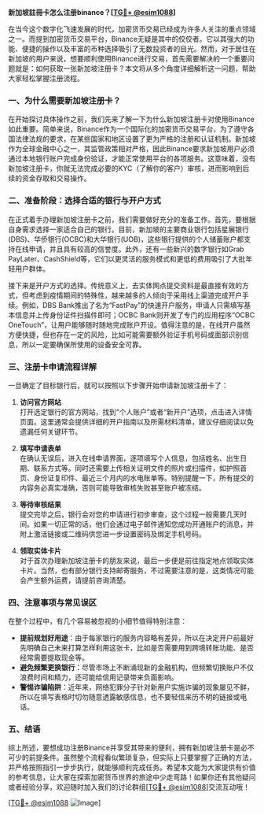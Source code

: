 **新加坡註冊卡怎么注册binance？[[TG💪+ @esim1088](https://t.me/s/esim1088)]**

在当今这个数字化飞速发展的时代，加密货币交易已经成为许多人关注的重点领域之一。而提到加密货币交易平台，Binance无疑是其中的佼佼者。它以其强大的功能、便捷的操作以及丰富的币种选择吸引了无数投资者的目光。然而，对于居住在新加坡的用户来说，想要顺利使用Binance进行交易，首先需要解决的一个重要问题就是：如何获取一张新加坡注册卡？本文将从多个角度详细解析这一问题，帮助大家轻松掌握注册流程。

### 一、为什么需要新加坡注册卡？

在开始探讨具体操作之前，我们先来了解一下为什么新加坡注册卡对使用Binance如此重要。简单来说，Binance作为一个国际化的加密货币交易平台，为了遵守各国法律法规的要求，在某些国家和地区设置了更为严格的注册和认证机制。新加坡作为全球金融中心之一，其监管政策相对严格，因此Binance要求新加坡用户必须通过本地银行账户完成身份验证，才能正常使用平台的各项服务。这意味着，没有新加坡注册卡，你就无法完成必要的KYC（了解你的客户）审核，进而影响到后续的资金存取和交易操作。

### 二、准备阶段：选择合适的银行与开户方式

在正式着手办理新加坡注册卡之前，我们需要做好充分的准备工作。首先，要根据自身需求选择一家适合自己的银行。目前，新加坡的主要商业银行包括星展银行(DBS)、华侨银行(OCBC)和大华银行(UOB)，这些银行提供的个人储蓄账户都支持在线申请，并且具有较高的信誉度。此外，还有一些新兴的数字银行如Grab PayLater、CashShield等，它们以更灵活的服务模式和更低的费用吸引了大批年轻用户群体。

接下来是开户方式的选择。传统意义上，去实体网点提交资料是最直接有效的方式，但考虑到疫情期间的特殊性，越来越多的人倾向于采用线上渠道完成开户手续。例如，DBS Bank推出了名为“FastPay”的快速开户服务，申请人只需填写基本信息并上传身份证件扫描件即可；OCBC Bank则开发了专门的应用程序“OCBC OneTouch”，让用户能够随时随地完成账户开设。值得注意的是，在线开户虽然方便快捷，但也存在一定的风险，比如可能需要额外验证手机号码或面部识别信息，所以一定要确保所使用的设备安全可靠。

### 三、注册卡申请流程详解

一旦确定了目标银行后，就可以按照以下步骤开始申请新加坡注册卡了：

1. **访问官方网站**  
   打开选定银行的官方网站，找到“个人账户”或者“新开户”选项，点击进入详情页面。这里通常会提供详细的开户指南以及所需材料清单，建议仔细阅读以免遗漏任何关键环节。

2. **填写申请表单**  
   在确认无误后，进入在线申请界面，逐项填写个人信息，包括姓名、出生日期、联系方式等。同时还需要上传相关证明文件的照片或扫描件，如护照首页、身份证复印件、最近三个月内的水电账单等。特别提醒一下，所有提交的内容务必真实准确，否则可能导致审核失败甚至账户被冻结。

3. **等待审核结果**  
   提交完毕之后，银行会对您的申请进行初步审查，这个过程一般需要几天时间。如果一切正常的话，他们会通过电子邮件通知您成功开通账户的消息，并附上激活链接或二维码供您进一步设置密码及绑定手机号码。

4. **领取实体卡片**  
   对于首次办理新加坡注册卡的朋友来说，最后一步便是前往指定地点领取实体卡片。当然，也有部分银行支持邮寄服务，不过需要注意的是，这类情况可能会产生额外运费，请提前咨询清楚。

### 四、注意事项与常见误区

在整个过程中，有几个容易被忽视的小细节值得特别注意：

- **提前规划好用途**：由于每家银行的服务内容略有差异，所以在决定开户前最好先明确自己未来打算怎样利用这张卡，比如是否需要用到跨境转账功能、是否经常需要提取现金等。
- **避免频繁更换银行**：尽管市场上不断涌现新的金融机构，但频繁切换账户不仅浪费时间和精力，还可能给信用记录带来负面影响。
- **警惕诈骗陷阱**：近年来，网络犯罪分子针对新用户实施诈骗的现象屡见不鲜，所以在填写表格时切勿随意透露敏感信息，也不要轻信来历不明的链接或电话。

### 五、结语

综上所述，要想成功注册Binance并享受其带来的便利，拥有新加坡注册卡是必不可少的前提条件。虽然整个流程看似繁琐复杂，但实际上只要掌握了正确的方法，并严格按照指引一步步执行，就能够顺利完成任务。希望本文能为大家提供有价值的参考信息，让大家在探索加密货币世界的旅途中少走弯路！如果你还有其他疑问或者经验分享，欢迎随时加入我们的讨论群组[[TG💪+ @esim1088](https://t.me/s/esim1088)]交流互动哦！

[[TG💪+ @esim1088](https://t.me/s/esim1088) ![Image](https://i.postimg.cc/4NQfJmqS/Snipaste-2025-05-13-00-14-12.png)]